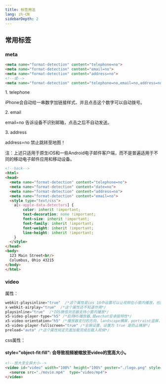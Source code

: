 ```yaml
---
title: 标签用法
lang: zh-CN
sidebarDepth: 2
---
```

## 常用标签
### meta

```html
<meta name="format-detection" content="telephone=no">
<meta name="format-detection" content="email=no">
<meta name="format-detection" content="address=no">
<!--或-->
<meta name="format-detection" content="telephone=no,email=no,address=no">
```
<p class="fg_t">1. telephone</p>

iPhone会自动给一串数字加链接样式、并且点击这个数字可以自动拨号。

<p class="fg_t">2. email</p>

email=no 告诉设备不识别邮箱，点击之后不自动发送。

<p class="fg_t">3. address</p>

address=no 禁止跳转至地图！

注：上述只适用于原生iOS和一些Android电子邮件客户端，而不是普遍适用于不同的移动电子邮件应用和移动设备。

```html
<!--hack-->
<html>
<head>
  <meta name="format-detection" content="telephone=no">
  <meta name="format-detection" content="date=no">
  <meta name="format-detection" content="address=no">
  <meta name="format-detection" content="email=no">
  <style type="text/css">
    a[x-apple-data-detectors] {
        color: inherit !important;
        text-decoration: none !important;
        font-size: inherit !important;
        font-family: inherit !important;
        font-weight: inherit !important;
        line-height: inherit !important;
    }
  </style>
</head>
<body>
  123 Main Street<br/>
  Columbus, Ohio 43215
</body>
</html>
```

###  video

属性：

```js
webkit-playsinline="true"  /*这个属性是ios 10中设置可以让视频在小窗内播放，也就是不是全屏播放*/  
x-webkit-airplay="true"  /*这个属性还不知道作用*/ 
playsinline="true"  /*IOS微信浏览器支持小窗内播放*/ 
x5-video-player-type="h5" /*启用H5播放器,是wechat安卓版特性*/
x5-video-orientation="h5" /*播放器支付的方向，landscape横屏，portraint竖屏，默认值为竖屏*/
x5-video-player-fullscreen="true" /*全屏设置，设置为 true 是防止横屏*/
preload="auto" /*这个属性规定页面加载完成后载入视频*/ 
```

css属性：

#### style="object-fit:fill": 会导致视频被缩放至video的宽高大小。

```html
<!--放大至全屏大小-->
<video id="video" width="100%" height="100%" poster="./logo.png" style="object-fit:fill">
  <source src="./movie.mp4"  type="video/mp4">
</video>
```
